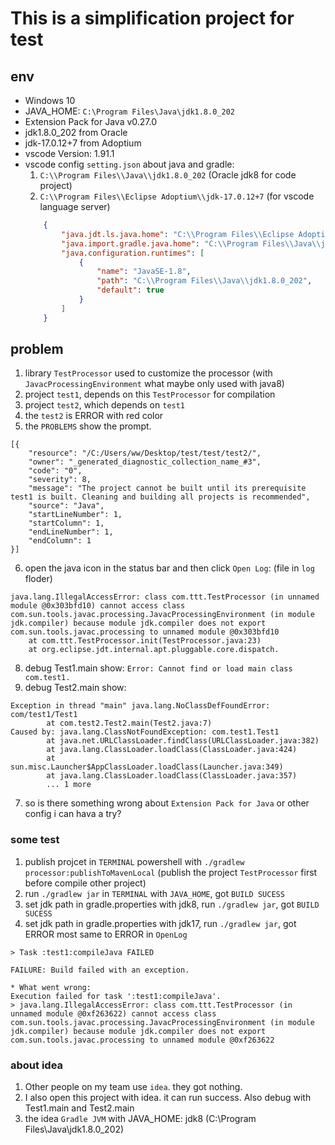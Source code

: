 # This is a simplification project for test

## env
* Windows 10
* JAVA_HOME: `C:\Program Files\Java\jdk1.8.0_202`
* Extension Pack for Java v0.27.0
* jdk1.8.0_202 from Oracle
* jdk-17.0.12+7 from Adoptium
* vscode Version: 1.91.1
* vscode config `setting.json` about java and gradle:
    1. `C:\\Program Files\\Java\\jdk1.8.0_202` (Oracle jdk8 for code project)
    2. `C:\\Program Files\\Eclipse Adoptium\\jdk-17.0.12+7` (for vscode language server)
    ```json
        {
            "java.jdt.ls.java.home": "C:\\Program Files\\Eclipse Adoptium\\jdk-17.0.12+7",
            "java.import.gradle.java.home": "C:\\Program Files\\Java\\jdk1.8.0_202",
            "java.configuration.runtimes": [
                {
                    "name": "JavaSE-1.8",
                    "path": "C:\\Program Files\\Java\\jdk1.8.0_202",
                    "default": true
                }
            ]
        }
    ```

## problem
1. library `TestProcessor` used to customize the processor (with `JavacProcessingEnvironment` what maybe only used with java8)
2. project `test1`, depends on this `TestProcessor` for compilation
3. project `test2`, which depends on `test1`
4. the `test2` is ERROR with red color
5. the `PROBLEMS` show the prompt.
```
[{
	"resource": "/C:/Users/ww/Desktop/test/test/test2/",
	"owner": "_generated_diagnostic_collection_name_#3",
	"code": "0",
	"severity": 8,
	"message": "The project cannot be built until its prerequisite test1 is built. Cleaning and building all projects is recommended",
	"source": "Java",
	"startLineNumber": 1,
	"startColumn": 1,
	"endLineNumber": 1,
	"endColumn": 1
}]
```
6. open the java icon in the status bar and then click `Open Log`: (file in `log` floder)
```
java.lang.IllegalAccessError: class com.ttt.TestProcessor (in unnamed module @0x303bfd10) cannot access class com.sun.tools.javac.processing.JavacProcessingEnvironment (in module jdk.compiler) because module jdk.compiler does not export com.sun.tools.javac.processing to unnamed module @0x303bfd10
	at com.ttt.TestProcessor.init(TestProcessor.java:23)
	at org.eclipse.jdt.internal.apt.pluggable.core.dispatch.
```
8. debug Test1.main show: `Error: Cannot find or load main class com.test1.`
9. debug Test2.main show:
```
Exception in thread "main" java.lang.NoClassDefFoundError: com/test1/Test1
        at com.test2.Test2.main(Test2.java:7)
Caused by: java.lang.ClassNotFoundException: com.test1.Test1
        at java.net.URLClassLoader.findClass(URLClassLoader.java:382)
        at java.lang.ClassLoader.loadClass(ClassLoader.java:424)
        at sun.misc.Launcher$AppClassLoader.loadClass(Launcher.java:349)
        at java.lang.ClassLoader.loadClass(ClassLoader.java:357)
        ... 1 more
```
7. so is there something wrong about `Extension Pack for Java` or other config i can hava a try?

### some test
1. publish projcet in `TERMINAL` powershell with `./gradlew processor:publishToMavenLocal` (publish the project `TestProcessor` first before compile other project)
2. run `./gradlew jar` in `TERMINAL` with `JAVA_HOME`, got `BUILD SUCESS`
3. set jdk path in gradle.properties with jdk8, run `./gradlew jar`, got `BUILD SUCESS`
4. set jdk path in gradle.properties with jdk17, run `./gradlew jar`, got ERROR most same to ERROR in `OpenLog`
```
> Task :test1:compileJava FAILED

FAILURE: Build failed with an exception.

* What went wrong:
Execution failed for task ':test1:compileJava'.
> java.lang.IllegalAccessError: class com.ttt.TestProcessor (in unnamed module @0xf263622) cannot access class com.sun.tools.javac.processing.JavacProcessingEnvironment (in module jdk.compiler) because module jdk.compiler does not export com.sun.tools.javac.processing to unnamed module @0xf263622
```

### about idea
1. Other people on my team use `idea`. they got nothing.
2. I also open this project with idea. it can run success. Also debug with Test1.main and Test2.main
3. the idea `Gradle JVM` with JAVA_HOME: jdk8 (C:\Program Files\Java\jdk1.8.0_202)

